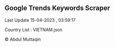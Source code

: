 

## Google Trends Keywords Scraper 
 
Last Update 15-04-2023 , 03:59:17

Country List :
VIETNAM.json



© Abdul Muttaqin 
